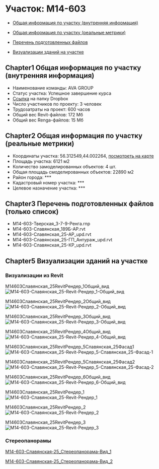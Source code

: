 # Участок: M14-603

* [Общая информация по участку (внутренняя информация)](#Chapter1)

* [Общая информация по участку (реальные метрики)](#Chapter2)

* [Перечень подготовленных файлов](#Chapter3)

* [Визуализации зданий на участке](#Chapter5)

## <a id="test">Chapter1</a> Общая информация по участку (внутренняя информация)
+ Наименование команды: AVA GROUP
+ Статус участка: Успешное завершение курса
+ [Ссылка](https://www.dropbox.com/sh/wvvgv1nw1iqred9/AAC7wDxwvHRk5InUNnnSsDZva/M14_603?dl=0) на папку Dropbox
+ Число участников по проекту: 3 человек
+ Трудозатраты на проект: 600 часов
+ Общий вес Revit-файлов: 172 Мб
+ Общий вес Renga-файлов: 15 Мб
## <a id="test">Chapter2</a> Общая информация по участку (реальные метрики)
+ Координаты участка: 56.312549,44.002264, [посмотреть на карте](https://yandex.ru/maps/47/nizhny-novgorod/?ll=56.312549%2C44.002264&z=19)
+ Площадь участка: 6121 м2
+ Количество замоделированных объектов: 4 шт.
+ Общая площадь смоделированных объектов: 22890 м2
+ Район города: *** 
+ Кадастровый номер участка: *** 
+ Целевое назначение участка: *** 
## <a id="test">Chapter3</a> Перечень подготовленных файлов (только список)
+ M14-603-Тверская_3-7-9-Ренга.rnp
+ М14-603-Славянская_189Б-АР.rvt
+ М14-603-Славянская_25-АР_upd.rvt
+ М14-603-Славянская_25-ГП_Антураж_upd.rvt
+ М14-603-Славянская_25-КР_upd.rvt
## <a id="test">Chapter5</a> Визуализации зданий на участке
### Визуализации из Revit
M14603Славянская_25RevitРендер_1Общий_вид
![M14-603-Славянская_25-Revit-Рендер_1-Общий_вид](/Images/M14_603/M14-603-Славянская_25-Revit-Рендер_1-Общий_вид_Compressed.jpg)

M14603Славянская_25RevitРендер_2Общий_вид
![M14-603-Славянская_25-Revit-Рендер_2-Общий_вид](/Images/M14_603/M14-603-Славянская_25-Revit-Рендер_2-Общий_вид_Compressed.jpg)

M14603Славянская_25RevitРендер_3Общий_вид
![M14-603-Славянская_25-Revit-Рендер_3-Общий_вид](/Images/M14_603/M14-603-Славянская_25-Revit-Рендер_3-Общий_вид_Compressed.jpg)

M14603Славянская_25RevitРендер_4Общий_вид
![M14-603-Славянская_25-Revit-Рендер_4-Общий_вид](/Images/M14_603/M14-603-Славянская_25-Revit-Рендер_4-Общий_вид_Compressed.jpg)

M14603Славянская_25RevitРендер_5Славянская_25Фасад1
![M14-603-Славянская_25-Revit-Рендер_5-Славянская_25-Фасад-1](/Images/M14_603/M14-603-Славянская_25-Revit-Рендер_5-Славянская_25-Фасад-1_Compressed.jpg)

M14603Славянская_25RevitРендер_5Славянская_25Фасад2
![M14-603-Славянская_25-Revit-Рендер_5-Славянская_25-Фасад-2](/Images/M14_603/M14-603-Славянская_25-Revit-Рендер_5-Славянская_25-Фасад-2_Compressed.jpg)

M14603Славянская_25RevitРендер_6Общий_вид
![M14-603-Славянская_25-Revit-Рендер_6-Общий_вид](/Images/M14_603/M14-603-Славянская_25-Revit-Рендер_6-Общий_вид_Compressed.jpg)

М14603Славянская_25RevitРендер_1
![М14-603-Славянская_25-Revit-Рендер_1](/Images/M14_603/М14-603-Славянская_25-Revit-Рендер_1_Compressed.jpg)

М14603Славянская_25RevitРендер_2
![М14-603-Славянская_25-Revit-Рендер_2](/Images/M14_603/М14-603-Славянская_25-Revit-Рендер_2_Compressed.jpg)

М14603Славянская_25RevitРендер_3
![М14-603-Славянская_25-Revit-Рендер_3](/Images/M14_603/М14-603-Славянская_25-Revit-Рендер_3_Compressed.jpg)

### Стереопанорамы
[М14-603-Славянская-25_Стереопанорама-Вид_1](https://pano.autodesk.com/pano.html?url=jpgs/7af022e1-7737-4547-8814-fb77c75a87bc&version=2)

[М14-603-Славянская-25_Стереопанорама-Вид_2](https://pano.autodesk.com/pano.html?url=jpgs/b1f1dcf6-e468-48a8-9fb4-8b5a8f912e88&version=2)

